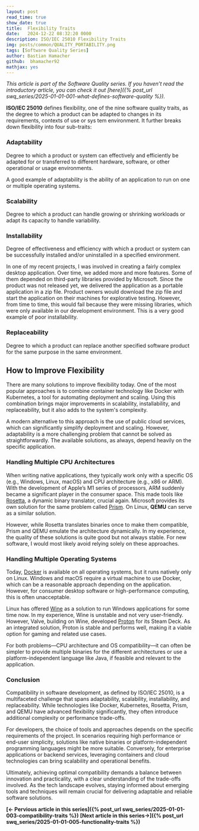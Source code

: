 ```yaml
---
layout: post
read_time: true
show_date: true
title:  Flexibility Traits
date:   2024-12-22 08:32:20 0000
description: ISO/IEC 25010 Flexibility Traits
img: posts/common/QUALITY_PORTABILITY.png 
tags: [Software Quality Series]
author: Bastian Hamacher
github:  bhamacher92
mathjax: yes
---
```


*This article is part of the Software Quality series. If you haven’t read the introductory article, you can check it out [here]({% post_url swq_series/2025-01-01-001-what-defines-software-quality %}).*

**ISO/IEC 25010** defines flexibility, one of the nine software quality traits, as 
the degree to which a product can be adapted to changes in its requirements, contexts of use or sys tem environment.
It further breaks down flexibility into four sub-traits: 

### Adaptability
Degree to which a product or system can effectively and efficiently be adapted for or transferred to different hardware, software, or other operational or usage environments.

A good example of adaptability is the ability of an application to run on one or multiple operating systems.

### Scalability
Degree to which a product can handle growing or shrinking workloads or adapt its capacity to handle variability.

### Installability
Degree of effectiveness and efficiency with which a product or system can be successfully installed and/or uninstalled in a specified environment.

In one of my recent projects, I was involved in creating a fairly complex desktop application. Over time, we added more and more features. Some of them depended on third-party libraries provided by Microsoft. Since the product was not released yet, we delivered the application as a portable application in a zip file. Product owners would download the zip file and start the application on their machines for explorative testing. However, from time to time, this would fail because they were missing libraries, which were only available in our development environment. This is a very good example of poor installability.

### Replaceability
Degree to which a product can replace another specified software product for the same purpose in the same environment.


## How to Improve Flexibility

There are many solutions to improve flexibility today. One of the most popular approaches is to combine container technology like Docker with Kubernetes, a tool for automating deployment and scaling. Using this combination brings major improvements in scalability, installability, and replaceability, but it also adds to the system's complexity. 

A modern alternative to this approach is the use of public cloud services, which can significantly simplify deployment and scaling. However, adaptability is a more challenging problem that cannot be solved as straightforwardly. The available solutions, as always, depend heavily on the specific application.


### Handling Multiple CPU Architectures

When writing native applications, they typically work only with a specific OS (e.g., Windows, Linux, macOS) and CPU architecture (e.g., x86 or ARM). With the development of Apple’s M1 series of processors, ARM suddenly became a significant player in the consumer space. This made tools like [Rosetta](https://en.wikipedia.org/wiki/Rosetta_(software)), a dynamic binary translator, crucial again. Microsoft provides its own solution for the same problem called [Prism](https://learn.microsoft.com/en-us/windows/arm/apps-on-arm-x86-emulation). On Linux, **QEMU** can serve as a similar solution. 

However, while Rosetta translates binaries once to make them compatible, Prism and QEMU emulate the architecture dynamically. In my experience, the quality of these solutions is quite good but not always stable. For new software, I would most likely avoid relying solely on these approaches.


### Handling Multiple Operating Systems

Today, [Docker](https://www.docker.com) is available on all operating systems, but it runs natively only on Linux. Windows and macOS require a virtual machine to use Docker, which can be a reasonable approach depending on the application. However, for consumer desktop software or high-performance computing, this is often unacceptable.

Linux has offered [Wine](https://wiki.ubuntuusers.de/Wine/) as a solution to run Windows applications for some time now. In my experience, Wine is unstable and not very user-friendly. However, Valve, building on Wine, developed [Proton](https://en.wikipedia.org/wiki/Proton_(software)) for its Steam Deck. As an integrated solution, Proton is stable and performs well, making it a viable option for gaming and related use cases.

For both problems—CPU architecture and OS compatibility—it can often be simpler to provide multiple binaries for the different architectures or use a platform-independent language like Java, if feasible and relevant to the application.


### Conclusion

Compatibility in software development, as defined by ISO/IEC 25010, is a multifaceted challenge that spans adaptability, scalability, installability, and replaceability. While technologies like Docker, Kubernetes, Rosetta, Prism, and QEMU have advanced flexibility significantly, they often introduce additional complexity or performance trade-offs. 

For developers, the choice of tools and approaches depends on the specific requirements of the project. In scenarios requiring high performance or end-user simplicity, solutions like native binaries or platform-independent programming languages might be more suitable. Conversely, for enterprise applications or backend services, leveraging containers and cloud technologies can bring scalability and operational benefits.

Ultimately, achieving optimal compatibility demands a balance between innovation and practicality, with a clear understanding of the trade-offs involved. As the tech landscape evolves, staying informed about emerging tools and techniques will remain crucial for delivering adaptable and reliable software solutions.

**[<- Pervious article in this series]({% post_url swq_series/2025-01-01-003-compatibility-traits %})**      **[Next article in this series->]({% post_url swq_series/2025-01-01-005-functionality-traits %})** 